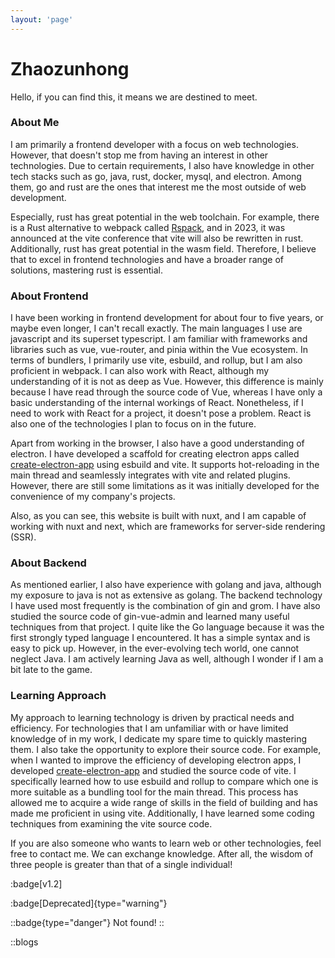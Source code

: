 ```yaml
---
layout: 'page'
---
```


# Zhaozunhong

Hello, if you can find this, it means we are destined to meet.

### About Me

I am primarily a frontend developer with a focus on web technologies. However, that doesn't stop me from having an interest in other technologies. Due to certain requirements, I also have knowledge in other tech stacks such as go, java, rust, docker, mysql, and electron. Among them, go and rust are the ones that interest me the most outside of web development.

Especially, rust has great potential in the web toolchain. For example, there is a Rust alternative to webpack called [Rspack](https://www.rspack.dev), and in 2023, it was announced at the vite conference that vite will also be rewritten in rust. Additionally, rust has great potential in the wasm field. Therefore, I believe that to excel in frontend technologies and have a broader range of solutions, mastering rust is essential.

### About Frontend

I have been working in frontend development for about four to five years, or maybe even longer, I can't recall exactly. The main languages I use are javascript and its superset typescript. I am familiar with frameworks and libraries such as vue, vue-router, and pinia within the Vue ecosystem. In terms of bundlers, I primarily use vite, esbuild, and rollup, but I am also proficient in webpack. I can also work with React, although my understanding of it is not as deep as Vue. However, this difference is mainly because I have read through the source code of Vue, whereas I have only a basic understanding of the internal workings of React. Nonetheless, if I need to work with React for a project, it doesn't pose a problem. React is also one of the technologies I plan to focus on in the future.

Apart from working in the browser, I also have a good understanding of electron. I have developed a scaffold for creating electron apps called [create-electron-app](https://assist-electron.netlify.app/) using esbuild and vite. It supports hot-reloading in the main thread and seamlessly integrates with vite and related plugins. However, there are still some limitations as it was initially developed for the convenience of my company's projects.

Also, as you can see, this website is built with nuxt, and I am capable of working with nuxt and next, which are frameworks for server-side rendering (SSR).

### About Backend

As mentioned earlier, I also have experience with golang and java, although my exposure to java is not as extensive as golang. The backend technology I have used most frequently is the combination of gin and grom. I have also studied the source code of gin-vue-admin and learned many useful techniques from that project. I quite like the Go language because it was the first strongly typed language I encountered. It has a simple syntax and is easy to pick up. However, in the ever-evolving tech world, one cannot neglect Java. I am actively learning Java as well, although I wonder if I am a bit late to the game.

### Learning Approach

My approach to learning technology is driven by practical needs and efficiency. For technologies that I am unfamiliar with or have limited knowledge of in my work, I dedicate my spare time to quickly mastering them. I also take the opportunity to explore their source code. For example, when I wanted to improve the efficiency of developing electron apps, I developed [create-electron-app](https://assist-electron.netlify.app/) and studied the source code of vite. I specifically learned how to use esbuild and rollup to compare which one is more suitable as a bundling tool for the main thread. This process has allowed me to acquire a wide range of skills in the field of building and has made me proficient in using vite. Additionally, I have learned some coding techniques from examining the vite source code.

If you are also someone who wants to learn web or other technologies, feel free to contact me. We can exchange knowledge. After all, the wisdom of three people is greater than that of a single individual!


:badge[v1.2]

:badge[Deprecated]{type="warning"}

::badge{type="danger"}
Not found!
::


::blogs